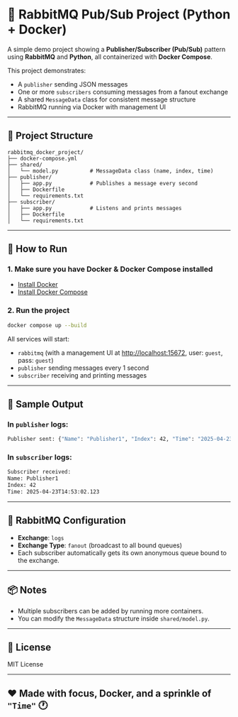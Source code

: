 # 🐰 RabbitMQ Pub/Sub Project (Python + Docker)

A simple demo project showing a **Publisher/Subscriber (Pub/Sub)** pattern using **RabbitMQ** and **Python**, all containerized with **Docker Compose**.

This project demonstrates:
- A `publisher` sending JSON messages
- One or more `subscribers` consuming messages from a fanout exchange
- A shared `MessageData` class for consistent message structure
- RabbitMQ running via Docker with management UI

---

## 📁 Project Structure

```
rabbitmq_docker_project/
├── docker-compose.yml
├── shared/
│   └── model.py          # MessageData class (name, index, time)
├── publisher/
│   ├── app.py            # Publishes a message every second
│   ├── Dockerfile
│   └── requirements.txt
├── subscriber/
│   ├── app.py            # Listens and prints messages
│   ├── Dockerfile
│   └── requirements.txt
```

---

## 🚀 How to Run

### 1. Make sure you have Docker & Docker Compose installed

- [Install Docker](https://docs.docker.com/get-docker/)
- [Install Docker Compose](https://docs.docker.com/compose/install/)

### 2. Run the project

```bash
docker compose up --build
```

All services will start:
- `rabbitmq` (with a management UI at [http://localhost:15672](http://localhost:15672), user: `guest`, pass: `guest`)
- `publisher` sending messages every 1 second
- `subscriber` receiving and printing messages

---

## 🧪 Sample Output

### In `publisher` logs:
```bash
Publisher sent: {"Name": "Publisher1", "Index": 42, "Time": "2025-04-23T14:53:02.123"}
```

### In `subscriber` logs:
```bash
Subscriber received:
Name: Publisher1
Index: 42
Time: 2025-04-23T14:53:02.123
```

---

## 🧱 RabbitMQ Configuration

- **Exchange**: `logs`  
- **Exchange Type**: `fanout` (broadcast to all bound queues)
- Each subscriber automatically gets its own anonymous queue bound to the exchange.

---

## 📦 Notes

- Multiple subscribers can be added by running more containers.
- You can modify the `MessageData` structure inside `shared/model.py`.

---

## 📜 License

MIT License

---

## ❤️ Made with focus, Docker, and a sprinkle of `"Time"` 🕐
